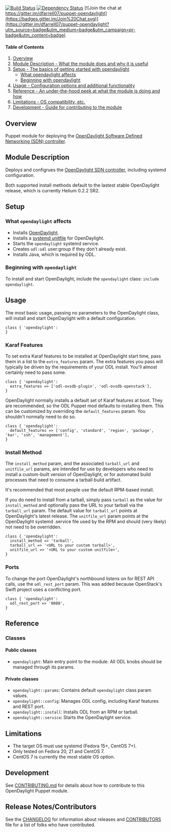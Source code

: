 [![Build Status](https://travis-ci.org/dfarrell07/puppet-opendaylight.svg)](https://travis-ci.org/dfarrell07/puppet-opendaylight) [![Dependency Status](https://gemnasium.com/dfarrell07/puppet-opendaylight.svg)](https://gemnasium.com/dfarrell07/puppet-opendaylight) [![Join the chat at https://gitter.im/dfarrell07/puppet-opendaylight](https://badges.gitter.im/Join%20Chat.svg)](https://gitter.im/dfarrell07/puppet-opendaylight?utm_source=badge&utm_medium=badge&utm_campaign=pr-badge&utm_content=badge)
#### Table of Contents 
1. [Overview](#overview)
2. [Module Description - What the module does and why it is useful](#module-description)
3. [Setup - The basics of getting started with opendaylight](#setup)
    * [What opendaylight affects](#what-opendaylight-affects)
    * [Beginning with opendaylight](#beginning-with-opendaylight)
4. [Usage - Configuration options and additional functionality](#usage)
5. [Reference - An under-the-hood peek at what the module is doing and how](#reference)
5. [Limitations - OS compatibility, etc.](#limitations)
6. [Development - Guide for contributing to the module](#development)

## Overview

Puppet module for deploying the [OpenDaylight Software Defined Networking (SDN) controller](http://www.opendaylight.org/).

## Module Description

Deploys and configrues the [OpenDaylight SDN controller](http://www.opendaylight.org/), including systemd configuration.

Both supported install methods default to the lastest stable OpenDaylight release, which is currently Helium 0.2.2 SR2. 

## Setup

### What `opendaylight` affects

* Installs [OpenDaylight](http://www.opendaylight.org/).
* Installs a [systemd unitfile](https://github.com/dfarrell07/opendaylight-systemd/) for OpenDaylight.
* Starts the `opendaylight` systemd service.
* Creates `odl:odl` user:group if they don't already exist.
* Installs Java, which is required by ODL.

### Beginning with `opendaylight`

To install and start OpenDaylight, include the `opendaylight` class: `include opendaylight`.

## Usage

The most basic usage, passing no parameters to the OpenDaylight class, will install and start OepnDaylight with a default configuration.

```
class { 'opendaylight':
}
```

### Karaf Features

To set extra Karaf features to be installed at OpenDaylight start time, pass them in a list to the `extra_features` param. The extra features you pass will typically be driven by the requirements of your ODL install. You'll almost certainly need to pass some.

```
class { 'opendaylight':
  extra_features => ['odl-ovsdb-plugin', 'odl-ovsdb-openstack'],
}
```

OpenDaylight normally installs a default set of Karaf features at boot. They are recommended, so the ODL Puppet mod defaults to installing them. This can be customized by overriding the `default_features` param. You shouldn't normally need to do so.

```
class { 'opendaylight':
  default_features => ['config', 'standard', 'region', 'package', 'kar', 'ssh', 'management'],
}
```

### Install Method

The `install_method` param, and the associated `tarball_url` and `unitfile_url` params, are intended for use by developers who need to install a custom-built version of OpenDaylight, or for automated build processes that need to consume a tarball build artifact.

It's recommended that most people use the default RPM-based install.

If you do need to install from a tarball, simply pass `tarball` as the value for `install_method` and optionally pass the URL to your tarball via the `tarball_url` param. The default value for `tarball_url` points at OpenDaylight's latest release. The `unitfile_url` param points at the OpenDaylight systemd .service file used by the RPM and should (very likely) not need to be overridden.

```
class { 'opendaylight':
  install_method => 'tarball',
  tarball_url => '<URL to your custom tarball>',
  unitfile_url => '<URL to your custom unitfile>',
}
```

### Ports

To change the port OpenDaylight's northbound listens on for REST API calls, use the `odl_rest_port` param. This was added because OpenStack's Swift project uses a conflicting port.


```
class { 'opendaylight':
  odl_rest_port => '8080',
}
```

## Reference

### Classes

#### Public classes

* `opendaylight`: Main entry point to the module. All ODL knobs should be managed through its params.

#### Private classes

* `opendaylight::params`: Contains default `opendaylight` class param values.
* `opendaylight::config`: Manages ODL config, including Karaf features and REST port.
* `opendaylight::install`: Installs ODL from an RPM or tarball.
* `opendaylight::service`: Starts the OpenDaylight service.

## Limitations

* The target OS must use systemd (Fedora 15+, CentOS 7+).
* Only tested on Fedora 20, 21 and CentOS 7.
* CentOS 7 is currently the most stable OS option.

## Development

See [CONTRIBUTING.md](https://github.com/dfarrell07/puppet-opendaylight/blob/master/CONTRIBUTING.md) for details about how to contribute to this OpenDaylight Puppet module.

## Release Notes/Contributors

See the [CHANGELOG](https://github.com/dfarrell07/puppet-opendaylight/blob/master/CHANGELOG) for information about releases and [CONTRIBUTORS](https://github.com/dfarrell07/puppet-opendaylight/blob/master/CONTRIBUTORS) file for a list of folks who have contributed.

